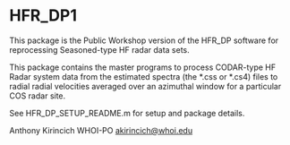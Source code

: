 # HFR_DP1

This package is the Public Workshop version of the HFR_DP software for reprocessing Seasoned-type HF radar data sets.

This package contains the master programs to process CODAR-type HF Radar
system data from the estimated spectra (the *.css or *.cs4) files to radial
radial velocities averaged over an azimuthal window for a particular 
COS radar site. 

See HFR_DP_SETUP_README.m for setup and package details.

Anthony Kirincich
WHOI-PO
akirincich@whoi.edu
